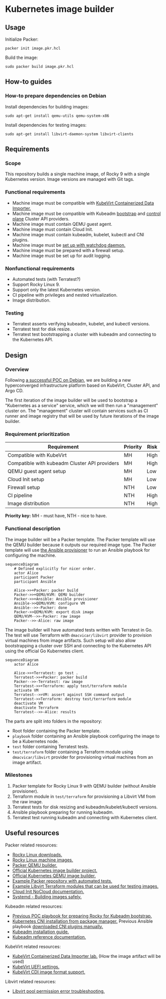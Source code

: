 # Kubernetes image builder

## Usage

Initialize Packer:

```
packer init image.pkr.hcl
```

Build the image:

```
sudo packer build image.pkr.hcl
```

## How-to guides

### How-to prepare dependencies on Debian

Install dependencies for building images:

```
sudo apt-get install qemu-utils qemu-system-x86
```

Install dependencies for testing images:

```
sudo apt-get install libvirt-daemon-system libvirt-clients
```

## Requirements

### Scope

This repository builds a single machine image, of Rocky 9 with a single Kubernetes version.
Image versions are managed with Git tags.

### Functional requirements

- Machine image must be compatible with [KubeVirt Containerized Data Importer.](https://kubevirt.io/user-guide/operations/containerized_data_importer/)
- Machine image must be compatible with Kubeadm [bootstrap](https://github.com/kubernetes-sigs/cluster-api/tree/main/bootstrap/kubeadm) and [control plane](https://github.com/kubernetes-sigs/cluster-api/tree/main/controlplane/kubeadm) Cluster API providers.
- Machine image must contain QEMU guest agent.
- Machine image must contain Cloud Init.
- Machine image must contain kubeadm, kubelet, kubectl and CNI plugins.
- Machine image must be [set up with watchdog daemon.](https://kubevirt.io/user-guide/virtual_machines/liveness_and_readiness_probes/#defining-a-watchdog)
- Machine image must be prepared with a firewall setup.
- Machine image must be set up for audit logging.

### Nonfunctional requirements

- Automated tests (with Terratest?)
- Support Rocky Linux 9.
- Support only the latest Kubernetes version.
- CI pipeline with privileges and nested virtualization.
- Image distribution.

### Testing

- Terratest asserts verifying kubeadm, kubelet, and kubectl versions.
- Terratest test for disk resize.
- Terratest test bootstrapping a cluster with kubeadm and connecting to the Kubernetes API.

## Design

### Overview

Following [a successful POC on Debian](https://git.houseofkummer.com/Lior/terraform-libvirt),
we are building a new hyperconverged infrastructure platform based on KubeVirt, Cluster API, and Argo CD.

The first iteration of the image builder will be used to bootstrap a "Kubernetes as a service" service, which we will then run a "management" cluster on.
The "management" cluster will contain services such as CI runner and image registry that will be used by future iterations of the image builder.

### Requirement prioritization

| Requirement                                   | Priority | Risk |
| --------------------------------------------- | -------- | ---- |
| Compatible with KubeVirt                      | MH       | High |
| Compatible with kubeadm Cluster API providers | MH       | High |
| QEMU guest agent setup                        | MH       | Low  |
| Cloud Init setup                              | MH       | Low  |
| Firewall setup                                | NTH      | Low  |
| CI pipeline                                   | NTH      | High |
| Image distribution                            | NTH      | High |

**Priority key:** MH - must have, NTH - nice to have.

### Functional description

The image builder will be a Packer template.
The Packer template will use the QEMU builder because it outputs our required image type.
The Packer template will use [the Ansible provisioner](https://developer.hashicorp.com/packer/integrations/hashicorp/ansible/latest/components/provisioner/ansible) to run an Ansible playbook for configuring the machine.

```mermaid
sequenceDiagram
    # Defined explicitly for nicer order.
    actor Alice
    participant Packer
    participant Ansible

    Alice->>+Packer: packer build
    Packer->>+QEMU/KVM: QEMU builder
    Packer->>+Ansible: Ansible provisioner
    Ansible->>QEMU/KVM: configure VM
    Ansible-->>-Packer: done
    Packer->>QEMU/KVM: export disk image
    QEMU/KVM-->>-Packer: raw image
    Packer-->>-Alice: raw image
```

The image builder will have automated tests written with Terratest in Go.
The test will use Terraform with `dmacvicar/libvirt` provider to provision virtual machines from image artifacts.
Such setup will also allow bootstrapping a cluster over SSH and connecting to the Kubernetes API using the official Go Kubernetes client.

```mermaid
sequenceDiagram
    actor Alice

    Alice->>+Terratest: go test .
    Terratest->>+Packer: packer build
    Packer-->>-Terratest: raw image
    Terratest->>+Terraform: apply test/terraform module
    activate VM
    Terratest-->>VM: assert against SSH command output
    Terratest->>Terraform: destroy test/terrarform module
    deactivate VM
    deactivate Terraform
    Terratest-->>-Alice: results
```

The parts are split into folders in the repository:

- Root folder containing the Packer template.
- `playbook` folder containing an Ansible playbook configuring the image to be a Kubernetes node.
- `test` folder containing Terratest tests.
- `test/terraform` folder containing a Terraform module using `dmacvicar/libvirt` provider for provisioning virtual machines from an image artifact.

### Milestones

1. Packer template for Rocky Linux 9 with QEMU builder (without Ansible provisioner).
1. Terraform module in `test/terraform` for provisioning a Libvirt VM from the raw image.
1. Terratest tests for disk resizing and kubeadm/kubelet/kubectl versions.
1. Ansible playbook preparing for running kubeadm.
1. Terratest test running kubeadm and connecting with Kubernetes client.

## Useful resources

Packer related resources:

- [Rocky Linux downloads.](https://rockylinux.org/download)
- [Rocky Linux machine images.](https://dl.rockylinux.org/pub/rocky/9/images/x86_64)
- [Packer QEMU builder.](https://developer.hashicorp.com/packer/integrations/hashicorp/qemu/latest/components/builder/qemu)
- [Official Kubernetes image builder project.](https://github.com/kubernetes-sigs/image-builder)
- [Official Kubernetes QEMU image builder.](https://github.com/kubernetes-sigs/image-builder/tree/main/images/capi/packer/qemu)
- [Example Packer repository with automated tests.](https://git.houseofkummer.com/homelab/devops/packer-alpine)
- [Example Libvirt Terraform modules that can be used for testing images.](https://git.houseofkummer.com/Lior/terraform-libvirt-images/-/tree/main?ref_type=heads)
- [Cloud Init NoCloud documentation.](https://cloudinit.readthedocs.io/en/latest/reference/datasources/nocloud.html)
- [Systemd - Building images safely.](https://systemd.io/BUILDING_IMAGES/)

Kubeadm related resources:

- [Previous POC playbook for preparing Rocky for Kubeadm bootstrap.](https://git.houseofkummer.com/Lior/terraform-libvirt/-/blob/b7241fe100e6f6e5981ce13948d471b83d5325f3/playbook/main.yml)
- [Kubernetes CNI installation from package manager.](https://github.com/kubernetes-sigs/image-builder/blob/main/images/capi/ansible/roles/kubernetes/tasks/redhat.yml#L34) Previous Ansible playbook [downloaded CNI plugins manually.](https://git.houseofkummer.com/Lior/terraform-libvirt/-/blob/b7241fe100e6f6e5981ce13948d471b83d5325f3/playbook/main.yml#L85-102)
- [Kubeadm installation guide.](https://kubernetes.io/docs/setup/production-environment/tools/kubeadm/install-kubeadm/)
- [Kubeadm reference documentation.](https://kubernetes.io/docs/reference/setup-tools/kubeadm/)

KubeVirt related resources:

- [KubeVirt Containerized Data Importer lab.](https://kubevirt.io/labs/kubernetes/lab2.html) (How the image artifact will be used)
- [KubeVirt UEFI settings.](https://kubevirt.io/user-guide/virtual_machines/virtual_hardware/#biosuefi)
- [KubeVirt CDI image format support.](https://kubevirt.io/user-guide/operations/containerized_data_importer/#supported-image-formats)

Libvirt related resources:

- [Libvirt pool permission error troubleshooting.](https://github.com/dmacvicar/terraform-provider-libvirt/issues/978#issuecomment-1276244924)
